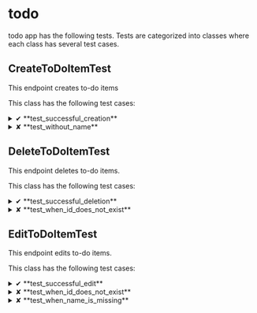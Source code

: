 

# todo

todo app has the following tests.
Tests are categorized into classes where each class has
several test cases.


## CreateToDoItemTest



This endpoint creates to-do items



This class has the following test cases:



<details>
<summary>&#10004; **test_successful_creation**
</summary>


* **URL:** `/api//todo-items/`
* **Method:** `post`
* **Format:** `json`




* **Headers:** 
```json
{
    "AUTHORIZATION": "Token 77acec346c95d9b52c6f21ff16a0d4fd0c4b0567"
}
```



* **Request data:** 
```json
{
    "is_done": true,
    "name": "First"
}
```


* **Response status code**: 201


* **Response data:** 
```json
{
    "id": 1,
    "is_done": true,
    "name": "First"
}
```


</details>

<details>
<summary>&#10008; **test_without_name**
</summary>


* **Description:** 
        `name` should be provided in request body.
        

* **URL:** `/api//todo-items/`
* **Method:** `post`
* **Format:** `json`




* **Headers:** 
```json
{
    "AUTHORIZATION": "Token 0d70155b85201c3a93fa17aa3362945d7939b19c"
}
```



* **Request data:** 
```json
{
    "is_done": true
}
```


* **Response status code**: 400


* **Response data:** 
```json
{
    "name": [
        "This field is required."
    ]
}
```


</details>



## DeleteToDoItemTest



This endpoint deletes to-do items.



This class has the following test cases:



<details>
<summary>&#10004; **test_successful_deletion**
</summary>


* **URL:** `/api//todo-items/1/`
* **Method:** `delete`
* **Format:** `json`


* **Path parameters:** 
```json
{
    "pk": 1
}
```



* **Headers:** 
```json
{
    "AUTHORIZATION": "Token 151d92397ead142c4560e96a973b9b5787944aca"
}
```




* **Response status code**: 204



</details>

<details>
<summary>&#10008; **test_when_id_does_not_exist**
</summary>


* **URL:** `/api//todo-items/34536/`
* **Method:** `delete`
* **Format:** `json`


* **Path parameters:** 
```json
{
    "pk": 34536
}
```



* **Headers:** 
```json
{
    "AUTHORIZATION": "Token b17bdfb848c60ad00b193f0639eb4618452ff9c4"
}
```




* **Response status code**: 404


* **Response data:** 
```json
{
    "detail": "Not found."
}
```


</details>



## EditToDoItemTest



This endpoint edits to-do items.



This class has the following test cases:



<details>
<summary>&#10004; **test_successful_edit**
</summary>


* **URL:** `/api//todo-items/1/`
* **Method:** `put`
* **Format:** `json`


* **Path parameters:** 
```json
{
    "pk": 1
}
```



* **Headers:** 
```json
{
    "AUTHORIZATION": "Token 438e496dc18cb2fd473fc640c019397be4f6b5a7"
}
```



* **Request data:** 
```json
{
    "is_done": true,
    "name": "Bar"
}
```


* **Response status code**: 200


* **Response data:** 
```json
{
    "id": 1,
    "is_done": true,
    "name": "Bar"
}
```


</details>

<details>
<summary>&#10008; **test_when_id_does_not_exist**
</summary>


* **Description:** 
        `id` should correspond to an existing to-do item.
        

* **URL:** `/api//todo-items/53353/`
* **Method:** `put`
* **Format:** `json`


* **Path parameters:** 
```json
{
    "pk": 53353
}
```



* **Headers:** 
```json
{
    "AUTHORIZATION": "Token e006764ad2a651414caadada1e5242b185698b60"
}
```



* **Request data:** 
```json
{
    "is_done": true,
    "name": "Bar"
}
```


* **Response status code**: 404


* **Response data:** 
```json
{
    "detail": "Not found."
}
```


</details>

<details>
<summary>&#10008; **test_when_name_is_missing**
</summary>


* **Description:** 
        `name` should be provided in request body.
        

* **URL:** `/api//todo-items/1/`
* **Method:** `put`
* **Format:** `json`


* **Path parameters:** 
```json
{
    "pk": 1
}
```



* **Headers:** 
```json
{
    "AUTHORIZATION": "Token 494e90b1b1afa7814f799d0bbcb10df9b4ba5f9d"
}
```



* **Request data:** 
```json
{
    "is_done": true
}
```


* **Response status code**: 400


* **Response data:** 
```json
{
    "name": [
        "This field is required."
    ]
}
```


</details>



